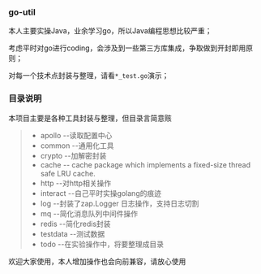 ### go-util

本人主要实操Java，业余学习go，所以Java编程思想比较严重；

考虑平时对go进行coding，会涉及到一些第三方库集成，争取做到开封即用原则；

对每一个技术点封装与整理，请看`*_test.go`演示；



### 目录说明

本项目主要是各种工具封装与整理，但目录言简意赅

> - apollo --读取配置中心
> - common --通用化工具
> - crypto --加解密封装
> - cache --  cache package which implements a fixed-size thread safe LRU cache.
> - http --对http相关操作
> - interact --自己平时实操golang的痕迹
> - log --封装了zap.Logger 日志操作，支持日志切割
> - mq --简化消息队列中间件操作
> - redis --简化redis封装
> - testdata --测试数据
> - todo --在实验操作中，将要整理成目录

欢迎大家使用，本人增加操作也会向前兼容，请放心使用

